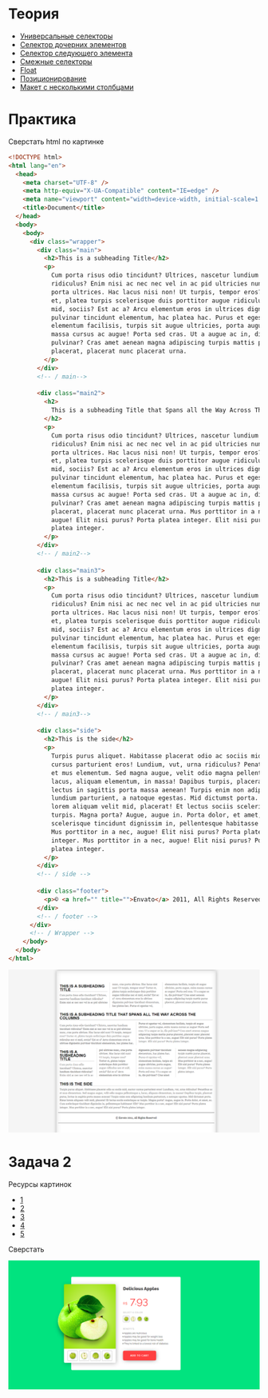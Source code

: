 # Теория

- [Универсальные селекторы](https://developer.mozilla.org/ru/docs/Web/CSS/Universal_selectors)
- [Селектор дочерних элементов](https://developer.mozilla.org/ru/docs/Web/CSS/Child_combinator)
- [Селектор следующего элемента](https://developer.mozilla.org/ru/docs/Web/CSS/General_sibling_combinator)
- [Смежные селекторы](https://developer.mozilla.org/ru/docs/Web/CSS/Adjacent_sibling_combinator)
- [Float](https://developer.mozilla.org/ru/docs/Learn/CSS/CSS_layout/Floats)
- [Позиционирование](https://developer.mozilla.org/ru/docs/Learn/CSS/CSS_layout/Positioning)
- [Макет с несколькими столбцами](https://developer.mozilla.org/ru/docs/Learn/CSS/CSS_layout/Multiple-column_Layout)

# Практика

Сверстать html по картинке

```html
<!DOCTYPE html>
<html lang="en">
  <head>
    <meta charset="UTF-8" />
    <meta http-equiv="X-UA-Compatible" content="IE=edge" />
    <meta name="viewport" content="width=device-width, initial-scale=1.0" />
    <title>Document</title>
  </head>
  <body>
    <body>
      <div class="wrapper">
        <div class="main">
          <h2>This is a subheading Title</h2>
          <p>
            Cum porta risus odio tincidunt? Ultrices, nascetur lundium tincidunt
            ridiculus? Enim nisi ac nec nec vel in ac pid ultricies nunc, cras
            porta ultrices. Hac lacus nisi non! Ut turpis, tempor eros? Tortor
            et, platea turpis scelerisque duis porttitor augue ridiculus nec et
            mid, sociis? Est ac a? Arcu elementum eros in ultrices dignissim
            pulvinar tincidunt elementum, hac platea hac. Purus et egestas vel,
            elementum facilisis, turpis sit augue ultricies, porta augue, enim
            massa cursus ac augue! Porta sed cras. Ut a augue ac in, dis
            pulvinar? Cras amet aenean magna adipiscing turpis mattis purus
            placerat, placerat nunc placerat urna.
          </p>
        </div>
        <!-- / main-->

        <div class="main2">
          <h2>
            This is a subheading Title that Spans all the Way Across The Columns
          </h2>
          <p>
            Cum porta risus odio tincidunt? Ultrices, nascetur lundium tincidunt
            ridiculus? Enim nisi ac nec nec vel in ac pid ultricies nunc, cras
            porta ultrices. Hac lacus nisi non! Ut turpis, tempor eros? Tortor
            et, platea turpis scelerisque duis porttitor augue ridiculus nec et
            mid, sociis? Est ac a? Arcu elementum eros in ultrices dignissim
            pulvinar tincidunt elementum, hac platea hac. Purus et egestas vel,
            elementum facilisis, turpis sit augue ultricies, porta augue, enim
            massa cursus ac augue! Porta sed cras. Ut a augue ac in, dis
            pulvinar? Cras amet aenean magna adipiscing turpis mattis purus
            placerat, placerat nunc placerat urna. Mus porttitor in a nec,
            augue! Elit nisi purus? Porta platea integer. Elit nisi purus? Porta
            platea integer.
          </p>
        </div>
        <!-- / main2-->

        <div class="main3">
          <h2>This is a subheading Title</h2>
          <p>
            Cum porta risus odio tincidunt? Ultrices, nascetur lundium tincidunt
            ridiculus? Enim nisi ac nec nec vel in ac pid ultricies nunc, cras
            porta ultrices. Hac lacus nisi non! Ut turpis, tempor eros? Tortor
            et, platea turpis scelerisque duis porttitor augue ridiculus nec et
            mid, sociis? Est ac a? Arcu elementum eros in ultrices dignissim
            pulvinar tincidunt elementum, hac platea hac. Purus et egestas vel,
            elementum facilisis, turpis sit augue ultricies, porta augue, enim
            massa cursus ac augue! Porta sed cras. Ut a augue ac in, dis
            pulvinar? Cras amet aenean magna adipiscing turpis mattis purus
            placerat, placerat nunc placerat urna. Mus porttitor in a nec,
            augue! Elit nisi purus? Porta platea integer. Elit nisi purus? Porta
            platea integer.
          </p>
        </div>
        <!-- / main3-->

        <div class="side">
          <h2>This is the side</h2>
          <p>
            Turpis purus aliquet. Habitasse placerat odio ac sociis mid, auctor
            cursus parturient eros! Lundium, vut, urna ridiculus? Penatibus ac
            et mus elementum. Sed magna augue, velit odio magna pellentesque a,
            lacus, aliquam elementum, in massa! Dapibus turpis, placerat purus,
            lectus in sagittis porta massa aenean! Turpis enim non adipiscing
            lundium parturient, a natoque egestas. Mid dictumst porta. Risus
            lorem aliquam velit mid, placerat! Et lectus sociis scelerisque ac
            turpis. Magna porta? Augue, augue in. Porta dolor, et amet, ac. Cum
            scelerisque tincidunt dignissim in, pellentesque habitasse! Elit?
            Mus porttitor in a nec, augue! Elit nisi purus? Porta platea
            integer. Mus porttitor in a nec, augue! Elit nisi purus? Porta
            platea integer.
          </p>
        </div>
        <!-- / side -->

        <div class="footer">
          <p>© <a href="" title="">Envato</a> 2011, All Rights Reserved</p>
        </div>
        <!-- / footer -->
      </div>
      <!-- / Wrapper -->
    </body>
  </body>
</html>

```

![img](./img/Screenshot_2.png)

# Задача 2

Ресурсы картинок

- [1](./img/position/apple-top.png)
- [2](./img/position/green-apple-flipped.png)
- [3](./img/position/green-apple-with-slice.png)
- [4](./img/position/green-apple2.png)
- [5](./img/position/half-apple.png)

Сверстать

![img](./img/Screenshot_3.png)
